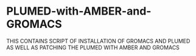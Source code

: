 # PLUMED-with-AMBER-and-GROMACS
THIS CONTAINS SCRIPT OF INSTALLATION OF GROMACS AND PLUMED
AS WELL AS PATCHING THE PLUMED WITH AMBER AND GROMACS
